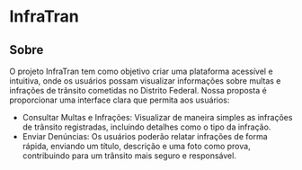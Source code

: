 # InfraTran

## Sobre

O projeto InfraTran tem como objetivo criar uma plataforma acessível e intuitiva, onde os usuários possam visualizar informações sobre multas e infrações de trânsito cometidas no Distrito Federal. Nossa proposta é proporcionar uma interface clara que permita aos usuários:

- Consultar Multas e Infrações: Visualizar de maneira simples as infrações de trânsito registradas, incluindo detalhes como o tipo da infração.
- Enviar Denúncias: Os usuários poderão relatar infrações de forma rápida, enviando um título, descrição e uma foto como prova, contribuindo para um trânsito mais seguro e responsável.

